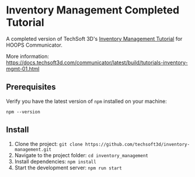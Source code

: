 # Inventory Management Completed Tutorial

A completed version of TechSoft 3D's [Inventory Management Tutorial](https://docs.techsoft3d.com/communicator/latest/build/tutorials/inventory-management/01.html) for HOOPS Communicator.

More information: https://docs.techsoft3d.com/communicator/latest/build/tutorials-inventory-mgmt-01.html

## Prerequisites

Verify you have the latest version of `npm` installed on your machine:

`npm --version`

## Install

1. Clone the project: `git clone https://github.com/techsoft3d/inventory-management.git`
2. Navigate to the project folder: `cd inventory_management`
3. Install dependencies: `npm install`
4. Start the development server: `npm run start`
